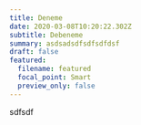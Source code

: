 ```yaml
---
title: Deneme
date: 2020-03-08T10:20:22.302Z
subtitle: Debeneme
summary: asdsadsdfsdfsdfdsf
draft: false
featured:
  filename: featured
  focal_point: Smart
  preview_only: false
---
```

sdfsdf